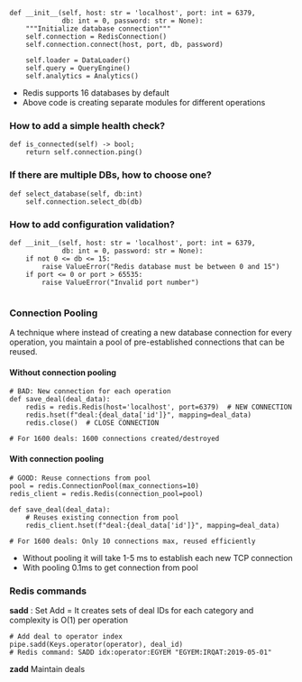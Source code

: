 ```
def __init__(self, host: str = 'localhost', port: int = 6379, 
             db: int = 0, password: str = None):
    """Initialize database connection"""
    self.connection = RedisConnection()
    self.connection.connect(host, port, db, password)
    
    self.loader = DataLoader()
    self.query = QueryEngine()
    self.analytics = Analytics()
```
- Redis supports 16 databases by default
- Above code is creating separate modules for different operations
### How to add a simple health check?
```
def is_connected(self) -> bool;
	return self.connection.ping()
```
### If there are multiple DBs, how to choose one?
```
def select_database(self, db:int)
	self.connection.select_db(db)
```
### How to add configuration validation?
```
def __init__(self, host: str = 'localhost', port: int = 6379, 
             db: int = 0, password: str = None):
    if not 0 <= db <= 15:
        raise ValueError("Redis database must be between 0 and 15")
    if port <= 0 or port > 65535:
        raise ValueError("Invalid port number")
        
```
### Connection Pooling
A technique where instead of creating a new database connection for every operation, you maintain a pool of pre-established connections that can be reused.
#### Without connection pooling
```
# BAD: New connection for each operation
def save_deal(deal_data):
    redis = redis.Redis(host='localhost', port=6379)  # NEW CONNECTION
    redis.hset(f"deal:{deal_data['id']}", mapping=deal_data)
    redis.close()  # CLOSE CONNECTION

# For 1600 deals: 1600 connections created/destroyed
```
#### With connection pooling
```
# GOOD: Reuse connections from pool
pool = redis.ConnectionPool(max_connections=10)
redis_client = redis.Redis(connection_pool=pool)

def save_deal(deal_data):
    # Reuses existing connection from pool
    redis_client.hset(f"deal:{deal_data['id']}", mapping=deal_data)

# For 1600 deals: Only 10 connections max, reused efficiently
```
- Without pooling it will take 1-5 ms to establish each new TCP connection
- With pooling 0.1ms to get connection from pool
### Redis commands
**sadd** : Set Add = It creates sets of deal IDs for each category and complexity is O(1) per operation
```
# Add deal to operator index
pipe.sadd(Keys.operator(operator), deal_id)
# Redis command: SADD idx:operator:EGYEM "EGYEM:IRQAT:2019-05-01"
```
**zadd** Maintain deals